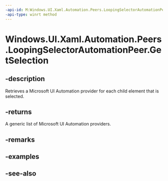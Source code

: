 ```yaml
---
-api-id: M:Windows.UI.Xaml.Automation.Peers.LoopingSelectorAutomationPeer.GetSelection
-api-type: winrt method
---
```


<!-- Method syntax
public Windows.UI.Xaml.Automation.Provider.IRawElementProviderSimple[] GetSelection()
-->

# Windows.UI.Xaml.Automation.Peers.LoopingSelectorAutomationPeer.GetSelection

## -description
Retrieves a Microsoft UI Automation provider for each child element that is selected.



## -returns
A generic list of Microsoft UI Automation providers.

## -remarks

## -examples

## -see-also

